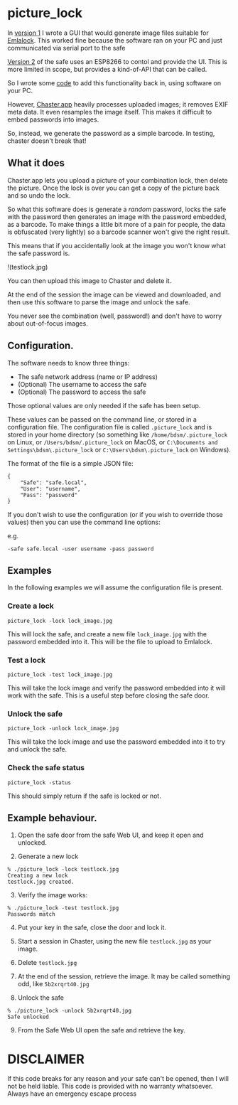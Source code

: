 # picture_lock

In [version 1](https://bdsm.spuddy.org/writings/Safe/) I wrote a GUI that would
generate image files suitable for [Emlalock](https://www.emlalock.com/).
This worked fine because the software ran on your PC and just communicated
via serial port to the safe

[Version 2](https://bdsm.spuddy.org/writings/Safe_v2/) of the safe uses an
ESP8266 to contol and provide the UI.  This is more limited in scope, but
provides a kind-of-API that can be called.

So I wrote some [code](https://bdsm.spuddy.org/writings/Safe_v2/Picture_Lock) to
add this functionality back in, using software on your PC.

However, [Chaster.app](https://chaster.app) heavily processes uploaded
images; it removes EXIF meta data.  It even resamples the image itself.
This makes it difficult to embed passwords into images.

So, instead, we generate the password as a simple barcode.  In testing,
chaster doesn't break that!

## What it does

Chaster.app lets you upload a picture of your combination lock, then delete
the picture.  Once the lock is over you can get a copy of the picture back
and so undo the lock.

So what this software does is generate a _random_ password, locks the safe
with the password then generates an image with the password embedded, as
a barcode.  To make things a little bit more of a pain for people, the
data is obfuscated (very lightly) so a barcode scanner won't give the
right result.  

This means that if you accidentally look at the image you won't know
what the safe password is.

!(testlock.jpg)

You can then upload this image to Chaster and delete it.

At the end of the session the image can be viewed and downloaded, and
then use this software to parse the image and unlock the safe.

You never see the combination (well, password!) and don't have to worry about
out-of-focus images.

## Configuration.

The software needs to know three things:

* The safe network address (name or IP address)
* (Optional) The username to access the safe
* (Optional) The password to access the safe

Those optional values are only needed if the safe has been setup.

These values can be passed on the command line, or stored in a configuration
file.  The configuration file is called `.picture_lock` and is stored in your
home directory (so something like `/home/bdsm/.picture_lock` on Linux, or
`/Users/bdsm/.picture_lock` on MacOS, or `C:\Documents and Settings\bdsm\.picture_lock` or `C:\Users\bdsm\.picture_lock` on Windows).

The format of the file is a simple JSON file:

```
{
	"Safe": "safe.local",
	"User": "username",
	"Pass": "password"
}
```

If you don't wish to use the configuration (or if you wish to override those
values) then you can use the command line options:

e.g.

```
-safe safe.local -user username -pass password
```

## Examples

In the following examples we will assume the configuration file is present.

### Create a lock

```
picture_lock -lock lock_image.jpg
```

This will lock the safe, and create a new file `lock_image.jpg` with the
password embedded into it.  This will be the file to upload to Emlalock.

### Test a lock

```
picture_lock -test lock_image.jpg
```

This will take the lock image and verify the password embedded into it
will work with the safe.   This is a useful step before closing the safe door.

### Unlock the safe

```
picture_lock -unlock lock_image.jpg
```

This will take the lock image and use the password embedded into it to try
and unlock the safe.

### Check the safe status

```
picture_lock -status
```

This should simply return if the safe is locked or not.

## Example behaviour.

1. Open the safe door from the safe Web UI, and keep it open and unlocked.

2. Generate a new lock

```
% ./picture_lock -lock testlock.jpg
Creating a new lock
testlock.jpg created.
```

3. Verify the image works:

```
% ./picture_lock -test testlock.jpg
Passwords match
```

4. Put your key in the safe, close the door and lock it.

5. Start a session in Chaster, using the new file `testlock.jpg` as your image.

6. Delete `testlock.jpg`

7. At the end of the session, retrieve the image.  It may be called something
odd, like `5b2xrqrt40.jpg`

8. Unlock the safe

```
% ./picture_lock -unlock 5b2xrqrt40.jpg
Safe unlocked
```

9. From the Safe Web UI open the safe and retrieve the key.

# DISCLAIMER

If this code breaks for any reason and your safe can't be opened,
then I will not be held liable. This code is provided with no warranty
whatsoever. Always have an emergency escape process
